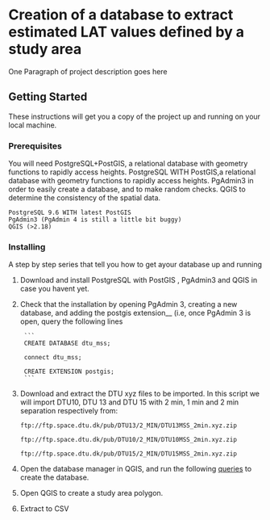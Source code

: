 # Creation of a database to extract estimated LAT values defined by a study area

One Paragraph of project description goes here

## Getting Started

These instructions will get you a copy of the project up and running on your local machine. 

### Prerequisites

You will need PostgreSQL+PostGIS, a relational database with geometry functions to rapidly access heights. PostgreSQL WITH PostGIS,a relational database with geometry functions to rapidly access heights. PgAdmin3 in order to easily create a database, and to make random checks. QGIS to determine the consistency of the spatial data. 
```
PostgreSQL 9.6 WITH latest PostGIS
PgAdmin3 (PgAdmin 4 is still a little bit buggy)
QGIS (>2.18)
```
### Installing

A step by step series that tell you how to get ayour database up and running


1. Download and install PostgreSQL with PostGIS , PgAdmin3 and QGIS in case you havent yet.

2. Check that the installation by opening PgAdmin 3, creating a new database, and adding the postgis extension__
	(i.e, once PgAdmin 3 is open, query the following lines
	
		```
		CREATE DATABASE dtu_mss;
		
		connect dtu_mss;
			
		CREATE EXTENSION postgis;
		```

3. Download and extract the DTU xyz files to be imported. In this script we will import DTU10, DTU 13 and DTU 15 with 2 min, 1 min and 2 min separation respectively from:	
	```
	ftp://ftp.space.dtu.dk/pub/DTU13/2_MIN/DTU13MSS_2min.xyz.zip
	
	ftp://ftp.space.dtu.dk/pub/DTU10/2_MIN/DTU10MSS_2min.xyz.zip
	
	ftp://ftp.space.dtu.dk/pub/DTU15/2_MIN/DTU15MSS_2min.xyz.zip
	
4. Open the database manager in QGIS, and run the following [queries](./queries.sql) to create the database. 

5. Open QGIS to create a study area polygon.

6. Extract to CSV

